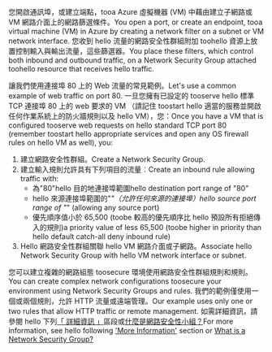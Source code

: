 <span data-ttu-id="ece34-101">您開啟通訊埠，或建立端點，tooa Azure 虛擬機器 (VM) 中藉由建立子網路或 VM 網路介面上的網路篩選條件。</span><span class="sxs-lookup"><span data-stu-id="ece34-101">You open a port, or create an endpoint, tooa virtual machine (VM) in Azure by creating a network filter on a subnet or VM network interface.</span></span> <span data-ttu-id="ece34-102">您收到 hello 流量的網路安全性群組附加 toohello 資源上放置控制輸入與輸出流量，這些篩選器。</span><span class="sxs-lookup"><span data-stu-id="ece34-102">You place these filters, which control both inbound and outbound traffic, on a Network Security Group attached toohello resource that receives hello traffic.</span></span>

<span data-ttu-id="ece34-103">讓我們使用連接埠 80 上的 Web 流量的常見範例。</span><span class="sxs-lookup"><span data-stu-id="ece34-103">Let's use a common example of web traffic on port 80.</span></span> <span data-ttu-id="ece34-104">一旦您擁有已設定的 tooserve hello 標準 TCP 連接埠 80 上的 web 要求的 VM （請記住 toostart hello 適當的服務並開啟任何作業系統上的防火牆規則以及 hello VM），您：</span><span class="sxs-lookup"><span data-stu-id="ece34-104">Once you have a VM that is configured tooserve web requests on hello standard TCP port 80 (remember toostart hello appropriate services and open any OS firewall rules on hello VM as well), you:</span></span>

1. <span data-ttu-id="ece34-105">建立網路安全性群組。</span><span class="sxs-lookup"><span data-stu-id="ece34-105">Create a Network Security Group.</span></span>
2. <span data-ttu-id="ece34-106">建立輸入規則允許具有下列項目的流量︰</span><span class="sxs-lookup"><span data-stu-id="ece34-106">Create an inbound rule allowing traffic with:</span></span>
   * <span data-ttu-id="ece34-107">為"80"hello 目的地連接埠範圍</span><span class="sxs-lookup"><span data-stu-id="ece34-107">hello destination port range of "80"</span></span>
   * <span data-ttu-id="ece34-108">hello 來源連接埠範圍的"*"（允許任何來源的連接埠）</span><span class="sxs-lookup"><span data-stu-id="ece34-108">hello source port range of "*" (allowing any source port)</span></span>
   * <span data-ttu-id="ece34-109">優先順序值小於 65,500 (toobe 較高的優先順序比 hello 預設所有拒絕傳入的規則)</span><span class="sxs-lookup"><span data-stu-id="ece34-109">a priority value of less 65,500 (toobe higher in priority than hello default catch-all deny inbound rule)</span></span>
3. <span data-ttu-id="ece34-110">Hello 網路安全性群組關聯 hello VM 網路介面或子網路。</span><span class="sxs-lookup"><span data-stu-id="ece34-110">Associate hello Network Security Group with hello VM network interface or subnet.</span></span>

<span data-ttu-id="ece34-111">您可以建立複雜的網路組態 toosecure 環境使用網路安全性群組規則和規則。</span><span class="sxs-lookup"><span data-stu-id="ece34-111">You can create complex network configurations toosecure your environment using Network Security Groups and rules.</span></span> <span data-ttu-id="ece34-112">我們的範例僅使用一個或兩個規則，允許 HTTP 流量或遠端管理。</span><span class="sxs-lookup"><span data-stu-id="ece34-112">Our example uses only one or two rules that allow HTTP traffic or remote management.</span></span> <span data-ttu-id="ece34-113">如需詳細資訊，請參閱 hello 下列[「 詳細資訊 」](#more-information-on-network-security-groups)區段或[什麼是網路安全性小組？](../articles/virtual-network/virtual-networks-nsg.md)</span><span class="sxs-lookup"><span data-stu-id="ece34-113">For more information, see hello following ['More Information'](#more-information-on-network-security-groups) section or [What is a Network Security Group?](../articles/virtual-network/virtual-networks-nsg.md)</span></span>

